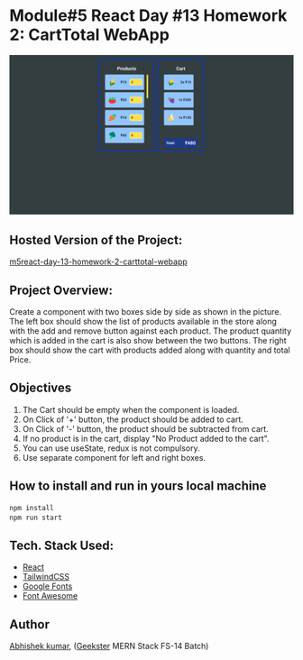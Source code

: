 # Module#5 React Day #13 Homework 2: CartTotal WebApp
![](thumbnail.png)

## Hosted Version of the Project:
[m5react-day-13-homework-2-carttotal-webapp](https://m5react-day-13-homework-2-carttotal-webapp.vercel.app/)

## Project Overview:
Create a component with two boxes side by side as shown in the picture. The left box should show the list of products available in the store along with the add and remove button against each product. The product quantity which is added in the cart is also show between the two buttons. The right box should show the cart with products added along with quantity and total Price.

## Objectives
1. The Cart should be empty when the component is loaded.
2. On Click of '+' button, the product should be added to cart.
3. On Click of '-' button, the product should be subtracted from cart.
4. If no product is in the cart, display "No Product added to the cart".
5. You can use useState, redux is not compulsory.
6. Use separate component for left and right boxes.


## How to install and run in yours local machine
```bash
npm install
npm run start
```

## Tech. Stack Used:
+ [React](https://react.dev/)
+ [TailwindCSS](https://tailwindcss.com/)
+ [Google Fonts](https://fonts.google.com/)
+ [Font Awesome](https://fontawesome.com/icons/)

## Author
[Abhishek kumar](https://www.linkedin.com/in/alex21c/), ([Geekster](https://geekster.in/) MERN Stack FS-14 Batch)


